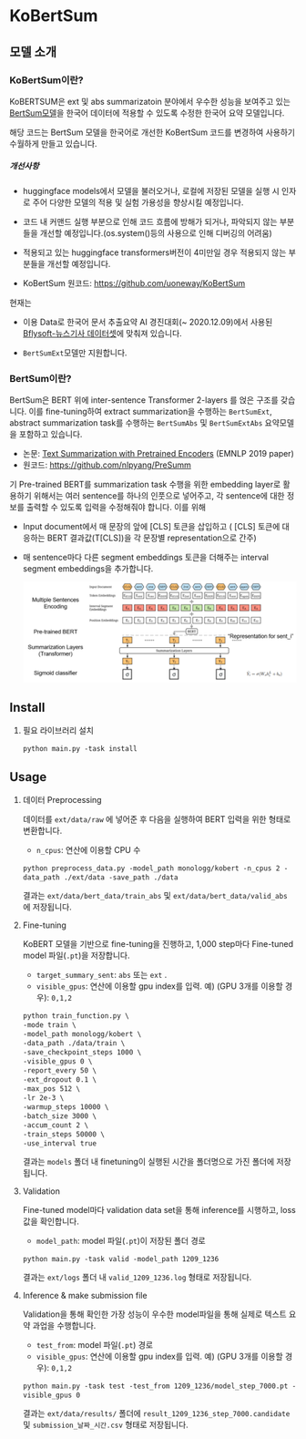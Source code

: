 

# KoBertSum


## 모델 소개

### KoBertSum이란?

KoBERTSUM은 ext 및 abs summarizatoin 분야에서 우수한 성능을 보여주고 있는 [BertSum모델](https://github.com/nlpyang/PreSumm)을 한국어 데이터에 적용할 수 있도록 수정한 한국어 요약 모델입니다.

해당 코드는 BertSum 모델을 한국어로 개선한 KoBertSum 코드를 변경하여 사용하기 수월하게 만들고 있습니다.

##### 개선사항
- huggingface models에서 모델을 불러오거나, 로컬에 저장된 모델을 실행 시 인자로 주어 다양한 모델의 적용 및 실험 가용성을 향상시킬 예정입니다.
- 코드 내 커맨드 실행 부분으로 인해 코드 흐름에 방해가 되거나, 파악되지 않는 부분들을 개선할 예정입니다.(os.system()등의 사용으로 인해 디버깅의 어려움)
- 적용되고 있는 huggingface transformers버전이 4미만일 경우 적용되지 않는 부분들을 개선할 예정입니다.

- KoBertSum 원코드: https://github.com/uoneway/KoBertSum

현재는

- 이용 Data로 한국어 문서 추출요약 AI 경진대회(~ 2020.12.09)에서 사용된 [Bflysoft-뉴스기사 데이터셋](https://dacon.io/competitions/official/235671/data/)에 맞춰져 있습니다.

- `BertSumExt`모델만 지원합니다.


### BertSum이란?

BertSum은 BERT 위에 inter-sentence Transformer 2-layers 를 얹은 구조를 갖습니다. 이를 fine-tuning하여 extract summarization을 수행하는 `BertSumExt`, abstract summarization task를 수행하는 `BertSumAbs` 및 `BertSumExtAbs` 요약모델을 포함하고 있습니다.

- 논문:  [Text Summarization with Pretrained Encoders](https://arxiv.org/abs/1908.08345) (EMNLP 2019 paper)
- 원코드: https://github.com/nlpyang/PreSumm

기 Pre-trained BERT를 summarization task 수행을 위한 embedding layer로 활용하기 위해서는 여러 sentence를 하나의 인풋으로 넣어주고, 각 sentence에 대한 정보를 출력할 수 있도록 입력을 수정해줘야 합니다. 이를 위해

- Input document에서 매 문장의 앞에 [CLS] 토큰을 삽입하고
    ( [CLS] 토큰에 대응하는 BERT 결과값(T[CLS])을 각 문장별 representation으로 간주)

- 매 sentence마다 다른 segment embeddings 토큰을 더해주는 interval segment embeddings을 추가합니다.

  ![BERTSUM_structure](tutorials/images/BERTSUM_structure.PNG)

## Install

1. 필요 라이브러리 설치

    ```
    python main.py -task install
    ```

## Usage

1. 데이터 Preprocessing

   데이터를 `ext/data/raw` 에 넣어준 후 다음을 실행하여 BERT 입력을 위한 형태로 변환합니다.

   - `n_cpus`: 연산에 이용할 CPU 수

    ```
    python preprocess_data.py -model_path monologg/kobert -n_cpus 2 -data_path ./ext/data -save_path ./data
    ```
   
   결과는 `ext/data/bert_data/train_abs` 및  `ext/data/bert_data/valid_abs` 에 저장됩니다.
   
2. Fine-tuning

    KoBERT 모델을 기반으로 fine-tuning을 진행하고, 1,000 step마다  Fine-tuned model 파일(`.pt`)을 저장합니다. 

    - `target_summary_sent`: `abs` 또는 `ext` . 
    - `visible_gpus`: 연산에 이용할 gpu index를 입력. 
      예) (GPU 3개를 이용할 경우): `0,1,2`

    ```
    python train_function.py \
	-mode train \
	-model_path monologg/kobert \
	-data_path ./data/train \
	-save_checkpoint_steps 1000 \
	-visible_gpus 0 \
	-report_every 50 \
	-ext_dropout 0.1 \
	-max_pos 512 \
	-lr 2e-3 \
	-warmup_steps 10000 \
	-batch_size 3000 \
	-accum_count 2 \
	-train_steps 50000 \
	-use_interval true
    ```

    결과는  `models` 폴더 내 finetuning이 실행된 시간을 폴더명으로 가진 폴더에 저장됩니다. 

3. Validation

   Fine-tuned model마다 validation data set을 통해 inference를 시행하고, loss 값을 확인합니다.

   - `model_path`:  model 파일(`.pt`)이 저장된 폴더 경로

   ```
   python main.py -task valid -model_path 1209_1236
   ```

   결과는 `ext/logs` 폴더 내 `valid_1209_1236.log` 형태로 저장됩니다.

4. Inference & make submission file

    Validation을 통해 확인한 가장 성능이 우수한 model파일을 통해 실제로 텍스트 요약 과업을 수행합니다.

    - `test_from`:  model 파일(`.pt`) 경로
    - `visible_gpus`: 연산에 이용할 gpu index를 입력. 
      예) (GPU 3개를 이용할 경우): `0,1,2`

    ```
    python main.py -task test -test_from 1209_1236/model_step_7000.pt -visible_gpus 0
    ```

    결과는 `ext/data/results/` 폴더에 `result_1209_1236_step_7000.candidate`  및 `submission_날짜_시간.csv` 형태로 저장됩니다.
